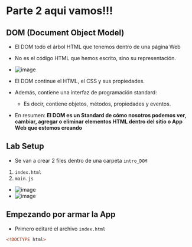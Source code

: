 # Parte 2 aqui vamos!!!

## DOM (Document Object Model)

- El DOM todo el árbol HTML que tenemos dentro de una página Web

- No es el código HTML que hemos escrito, sino su representación. 

- ![image](https://user-images.githubusercontent.com/94720207/170809786-23fe18a9-e673-44a9-a200-943f6338fd67.png)

- El DOM continue el HTML, el CSS y sus propiedades.

- Además, contiene una interfaz de programación standard:

    - Es decir, contiene objetos, métodos, propiedades y eventos.
    
- En resumen: **El DOM es un Standard de cómo nosotros podemos ver, cambiar, agregar o eliminar elementos HTML dentro del sitio o App Web que estemos creando** 

## Lab Setup

- Se van a crear 2 files dentro de una carpeta `intro_DOM`

1. `index.html`
2. `main.js`

- ![image](https://user-images.githubusercontent.com/94720207/170811321-2a006ae2-c15c-4854-b293-49e20bca0ba9.png)
- ![image](https://user-images.githubusercontent.com/94720207/170811395-416dac44-6f95-480a-b1dc-7e598a59769d.png)

## Empezando por armar la App

- Primero editaré el archivo `index.html`

```html
<!DOCTYPE html>
```


